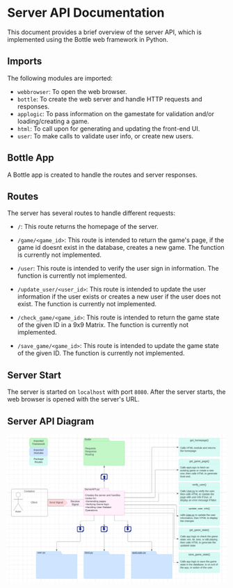 # Server API Documentation

This document provides a brief overview of the server API, which is implemented using the Bottle web framework in Python.

## Imports

The following modules are imported:

- `webbrowser`: To open the web browser.
- `bottle`: To create the web server and handle HTTP requests and responses.
- `applogic`: To pass information on the gamestate for validation and/or loading/creating a game.
- `html`: To call upon for generating and updating the front-end UI.
- `user`: To make calls to validate user info, or create new users.

## Bottle App

A Bottle app is created to handle the routes and server responses.

## Routes

The server has several routes to handle different requests:

- `/`: This route returns the homepage of the server.

- `/game/<game_id>`: This route is intended to return the game's page, if the game id doesnt exist in the database, creates a new game. The function is currently not implemented.

- `/user`: This route is intended to verify the user sign in information. The function is currently not implemented.

- `/update_user/<user_id>`: This route is intended to update the user information if the user exists or creates a new user if the user does not exist. The function is currently not implemented.

- `/check_game/<game_id>`: This route is intended to return the game state of the given ID in a 9x9 Matrix. The function is currently not implemented.

- `/save_game/<game_id>`: This route is intended to update the game state of the given ID. The function is currently not implemented.

## Server Start

The server is started on `localhost` with port `8080`. After the server starts, the web browser is opened with the server's URL.

## Server API Diagram

![UML Diagram for Server API](./diagrams/ServerAPI-Diagram.jpg)

